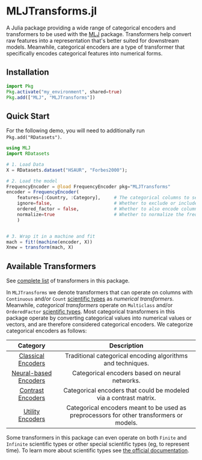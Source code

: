# MLJTransforms.jl

A Julia package providing a wide range of categorical encoders and transformers to be used with the [MLJ](https://juliaai.github.io/MLJ.jl/dev/) package. Transformers help convert raw features into a representation that's better suited for downstream models. Meanwhile, categorical encoders are a type of transformer that specifically encodes categorical features into numerical forms. 

## Installation

```julia
import Pkg
Pkg.activate("my_environment", shared=true)
Pkg.add(["MLJ", "MLJTransforms"])
```

## Quick Start

For the following demo, you will need to additionally run `Pkg.add("RDatasets")`.

```julia
using MLJ
import RDatasets

# 1. Load Data
X = RDatasets.dataset("HSAUR", "Forbes2000");

# 2. Load the model
FrequencyEncoder = @load FrequencyEncoder pkg="MLJTransforms"
encoder = FrequencyEncoder(
    features=[:Country, :Category],     # The categorical columns to select
    ignore=false,                       # Whether to exclude or include selected columns
    ordered_factor = false,             # Whether to also encode columns of ordered factor elements
    normalize=true                      # Whether to normalize the frequencies used for encoding
    )


# 3. Wrap it in a machine and fit
mach = fit!(machine(encoder, X))
Xnew = transform(mach, X)
```

## Available Transformers
See [complete list](transformers/all_transformers) of transformers in this package.

In `MLJTransforms` we denote transformers that can operate on columns with `Continuous` and/or `Count` [scientific types](https://juliaai.github.io/ScientificTypes.jl/dev/) as *numerical transformers*. Meanwhile, *categorical transformers* operate on `Multiclass` and/or `OrderedFactor` [scientific types](https://juliaai.github.io/ScientificTypes.jl/dev/). Most categorical transformers in this package operate by converting categorical values into numerical values or vectors, and are therefore considered categorical encoders. We categorize categorical encoders as follows:


| **Category**                | **Description**                                                                 |
|:---------------------------:|:-------------------------------------------------------------------------------:|
| [Classical Encoders](transformers/classical.md)       | Traditional categorical encoding algorithms and techniques.                 |
| [Neural-based Encoders](transformers/neural)    | Categorical encoders based on neural networks.                                  |
| [Contrast Encoders](transformers/contrast.md)        | Categorical encoders that could be modeled via a contrast matrix.                             |
| [Utility Encoders](transformers/utility.md)         | Categorical encoders meant to be used as preprocessors for other transformers or models.|


Some transformers in this package can even operate on both `Finite` and `Infinite` scientific types or other special scientific types (eg, to represent time). To learn more about scientific types see [the official documentation](https://juliaai.github.io/ScientificTypes.jl/dev/#Type-hierarchy).